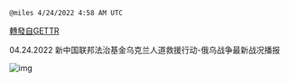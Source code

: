 
`@miles 4/24/2022 4:58 AM UTC`

[轉發自GETTR](https://gettr.com/post/p16v1xbee79)

04.24.2022 新中国联邦法治基金乌克兰人道救援行动-俄乌战争最新战况播报

![img](https://media.gettr.com/group42/origin/2022/04/24/04/349412a6-fd10-da3e-c4cd-2c561247e4ad/6383d6c383a688bc0ce747d8282e44b3.jpeg)
